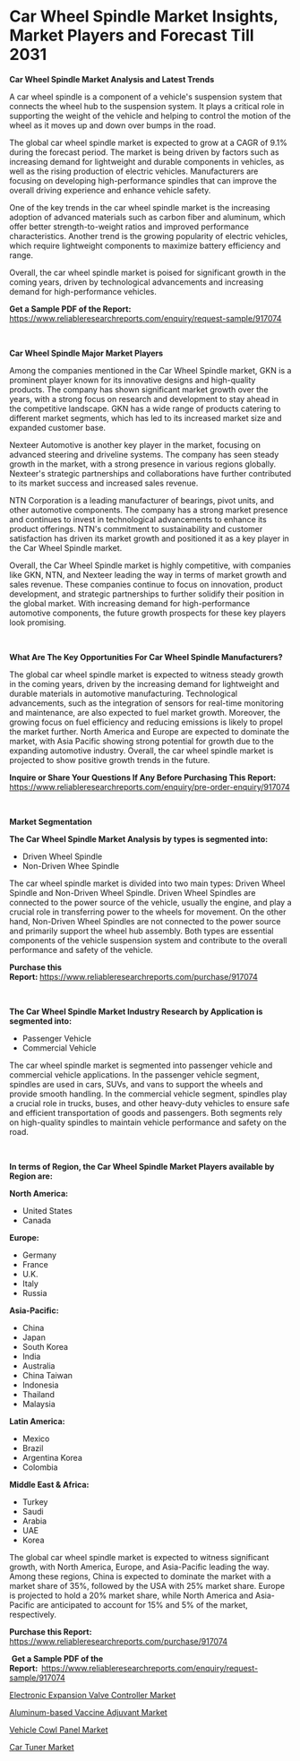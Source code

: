 <p><h1>Car Wheel Spindle Market Insights, Market Players and Forecast Till 2031</h1></p><p><strong>Car Wheel Spindle Market Analysis and Latest Trends</strong></p>
<p><p>A car wheel spindle is a component of a vehicle's suspension system that connects the wheel hub to the suspension system. It plays a critical role in supporting the weight of the vehicle and helping to control the motion of the wheel as it moves up and down over bumps in the road.</p><p>The global car wheel spindle market is expected to grow at a CAGR of 9.1% during the forecast period. The market is being driven by factors such as increasing demand for lightweight and durable components in vehicles, as well as the rising production of electric vehicles. Manufacturers are focusing on developing high-performance spindles that can improve the overall driving experience and enhance vehicle safety.</p><p>One of the key trends in the car wheel spindle market is the increasing adoption of advanced materials such as carbon fiber and aluminum, which offer better strength-to-weight ratios and improved performance characteristics. Another trend is the growing popularity of electric vehicles, which require lightweight components to maximize battery efficiency and range.</p><p>Overall, the car wheel spindle market is poised for significant growth in the coming years, driven by technological advancements and increasing demand for high-performance vehicles.</p></p>
<p><strong>Get a Sample PDF of the Report:&nbsp;</strong> <a href="https://www.reliableresearchreports.com/enquiry/request-sample/917074">https://www.reliableresearchreports.com/enquiry/request-sample/917074</a></p>
<p>&nbsp;</p>
<p><strong>Car Wheel Spindle Major Market Players</strong></p>
<p><p>Among the companies mentioned in the Car Wheel Spindle market, GKN is a prominent player known for its innovative designs and high-quality products. The company has shown significant market growth over the years, with a strong focus on research and development to stay ahead in the competitive landscape. GKN has a wide range of products catering to different market segments, which has led to its increased market size and expanded customer base.</p><p>Nexteer Automotive is another key player in the market, focusing on advanced steering and driveline systems. The company has seen steady growth in the market, with a strong presence in various regions globally. Nexteer's strategic partnerships and collaborations have further contributed to its market success and increased sales revenue.</p><p>NTN Corporation is a leading manufacturer of bearings, pivot units, and other automotive components. The company has a strong market presence and continues to invest in technological advancements to enhance its product offerings. NTN's commitment to sustainability and customer satisfaction has driven its market growth and positioned it as a key player in the Car Wheel Spindle market.</p><p>Overall, the Car Wheel Spindle market is highly competitive, with companies like GKN, NTN, and Nexteer leading the way in terms of market growth and sales revenue. These companies continue to focus on innovation, product development, and strategic partnerships to further solidify their position in the global market. With increasing demand for high-performance automotive components, the future growth prospects for these key players look promising.</p></p>
<p>&nbsp;</p>
<p><strong>What Are The Key Opportunities For Car Wheel Spindle Manufacturers?</strong></p>
<p><p>The global car wheel spindle market is expected to witness steady growth in the coming years, driven by the increasing demand for lightweight and durable materials in automotive manufacturing. Technological advancements, such as the integration of sensors for real-time monitoring and maintenance, are also expected to fuel market growth. Moreover, the growing focus on fuel efficiency and reducing emissions is likely to propel the market further. North America and Europe are expected to dominate the market, with Asia Pacific showing strong potential for growth due to the expanding automotive industry. Overall, the car wheel spindle market is projected to show positive growth trends in the future.</p></p>
<p><strong>Inquire or Share Your Questions If Any Before Purchasing This Report:</strong> <a href="https://www.reliableresearchreports.com/enquiry/pre-order-enquiry/917074">https://www.reliableresearchreports.com/enquiry/pre-order-enquiry/917074</a></p>
<p>&nbsp;</p>
<p><strong>Market Segmentation</strong></p>
<p><strong>The Car Wheel Spindle Market Analysis by types is segmented into:</strong></p>
<p><ul><li>Driven Wheel Spindle</li><li>Non-Driven Whee Spindle</li></ul></p>
<p><p>The car wheel spindle market is divided into two main types: Driven Wheel Spindle and Non-Driven Wheel Spindle. Driven Wheel Spindles are connected to the power source of the vehicle, usually the engine, and play a crucial role in transferring power to the wheels for movement. On the other hand, Non-Driven Wheel Spindles are not connected to the power source and primarily support the wheel hub assembly. Both types are essential components of the vehicle suspension system and contribute to the overall performance and safety of the vehicle.</p></p>
<p><strong>Purchase this Report:&nbsp;</strong><a href="https://www.reliableresearchreports.com/purchase/917074">https://www.reliableresearchreports.com/purchase/917074</a></p>
<p>&nbsp;</p>
<p><strong>The Car Wheel Spindle Market Industry Research by Application is segmented into:</strong></p>
<p><ul><li>Passenger Vehicle</li><li>Commercial Vehicle</li></ul></p>
<p><p>The car wheel spindle market is segmented into passenger vehicle and commercial vehicle applications. In the passenger vehicle segment, spindles are used in cars, SUVs, and vans to support the wheels and provide smooth handling. In the commercial vehicle segment, spindles play a crucial role in trucks, buses, and other heavy-duty vehicles to ensure safe and efficient transportation of goods and passengers. Both segments rely on high-quality spindles to maintain vehicle performance and safety on the road.</p></p>
<p>&nbsp;</p>
<p><strong>In terms of Region, the Car Wheel Spindle Market Players available by Region are:</strong></p>
<p>
    <p> <strong> North America: </strong>
        <ul>
            <li>United States</li>
            <li>Canada</li>
        </ul>
        </p> 
    <p> <strong> Europe: </strong>
        <ul>
            <li>Germany</li>
            <li>France</li>
            <li>U.K.</li>
            <li>Italy</li>
            <li>Russia</li>
        </ul>
        </p> 
    <p> <strong> Asia-Pacific: </strong>
        <ul>
            <li>China</li>
            <li>Japan</li>
            <li>South Korea</li>
            <li>India</li>
            <li>Australia</li>
            <li>China Taiwan</li>
            <li>Indonesia</li>
            <li>Thailand</li>
            <li>Malaysia</li>
        </ul>
        </p> 
    <p> <strong> Latin America: </strong>
        <ul>
            <li>Mexico</li>
            <li>Brazil</li>
            <li>Argentina Korea</li>
            <li>Colombia</li>
        </ul>
        </p> 
    <p> <strong> Middle East & Africa: </strong>
        <ul>
            <li>Turkey</li>
            <li>Saudi</li>
            <li>Arabia</li>
            <li>UAE</li>
            <li>Korea</li>
        </ul>
    </p>
    </p>
<p><p>The global car wheel spindle market is expected to witness significant growth, with North America, Europe, and Asia-Pacific leading the way. Among these regions, China is expected to dominate the market with a market share of 35%, followed by the USA with 25% market share. Europe is projected to hold a 20% market share, while North America and Asia-Pacific are anticipated to account for 15% and 5% of the market, respectively.</p></p>
<p><strong>Purchase this Report: </strong><a href="https://www.reliableresearchreports.com/purchase/917074">https://www.reliableresearchreports.com/purchase/917074</a></p>
<p>&nbsp;<strong>Get a Sample PDF of the Report:&nbsp;&nbsp;</strong><a href="https://www.reliableresearchreports.com/enquiry/request-sample/917074">https://www.reliableresearchreports.com/enquiry/request-sample/917074</a></p>
<p><strong></strong></p>
<p><p><a href="https://issuu.com/reportprime-2/docs/electronic-expansion-valve-controller-market-size-">Electronic Expansion Valve Controller Market</a></p><p><a href="https://issuu.com/reportprime-2/docs/aluminum-based-vaccine-adjuvant-market-size-2030.p">Aluminum-based Vaccine Adjuvant Market</a></p><p><a href="https://github.com/zjyglelu/Market-Research-Report-List-1/blob/main/vehicle-cowl-panel-market.md">Vehicle Cowl Panel Market</a></p><p><a href="https://github.com/mbisetmhermsr/Market-Research-Report-List-1/blob/main/car-tuner-market.md">Car Tuner Market</a></p></p>